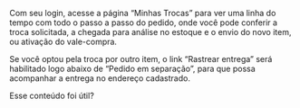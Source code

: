 Com seu login, acesse a página “Minhas Trocas” para ver uma linha do tempo com todo o passo a passo do pedido, onde você pode conferir a troca solicitada, a chegada para análise no estoque e o envio do novo item, ou ativação do vale-compra.

Se você optou pela troca por outro item, o link “Rastrear entrega” será habilitado logo abaixo de “Pedido em separação”, para que possa acompanhar a entrega no endereço cadastrado.

Esse conteúdo foi útil?